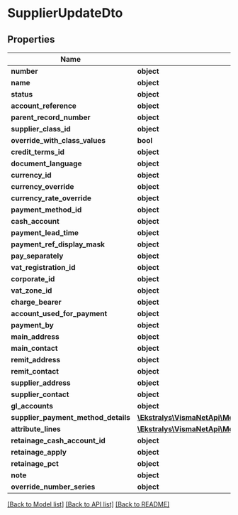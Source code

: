 # SupplierUpdateDto

## Properties
Name | Type | Description | Notes
------------ | ------------- | ------------- | -------------
**number** | **object** |  | [optional] 
**name** | **object** |  | [optional] 
**status** | **object** |  | [optional] 
**account_reference** | **object** |  | [optional] 
**parent_record_number** | **object** |  | [optional] 
**supplier_class_id** | **object** |  | [optional] 
**override_with_class_values** | **bool** |  | [optional] 
**credit_terms_id** | **object** |  | [optional] 
**document_language** | **object** |  | [optional] 
**currency_id** | **object** |  | [optional] 
**currency_override** | **object** |  | [optional] 
**currency_rate_override** | **object** |  | [optional] 
**payment_method_id** | **object** |  | [optional] 
**cash_account** | **object** |  | [optional] 
**payment_lead_time** | **object** |  | [optional] 
**payment_ref_display_mask** | **object** |  | [optional] 
**pay_separately** | **object** |  | [optional] 
**vat_registration_id** | **object** |  | [optional] 
**corporate_id** | **object** |  | [optional] 
**vat_zone_id** | **object** |  | [optional] 
**charge_bearer** | **object** |  | [optional] 
**account_used_for_payment** | **object** |  | [optional] 
**payment_by** | **object** |  | [optional] 
**main_address** | **object** |  | [optional] 
**main_contact** | **object** |  | [optional] 
**remit_address** | **object** |  | [optional] 
**remit_contact** | **object** |  | [optional] 
**supplier_address** | **object** |  | [optional] 
**supplier_contact** | **object** |  | [optional] 
**gl_accounts** | **object** |  | [optional] 
**supplier_payment_method_details** | [**\Ekstralys\VismaNetApi\Model\SupplierPaymentMethodDetailUpdateDto[]**](SupplierPaymentMethodDetailUpdateDto.md) |  | [optional] 
**attribute_lines** | [**\Ekstralys\VismaNetApi\Model\AttributeLineUpdateDto[]**](AttributeLineUpdateDto.md) |  | [optional] 
**retainage_cash_account_id** | **object** |  | [optional] 
**retainage_apply** | **object** |  | [optional] 
**retainage_pct** | **object** |  | [optional] 
**note** | **object** |  | [optional] 
**override_number_series** | **object** |  | [optional] 

[[Back to Model list]](../README.md#documentation-for-models) [[Back to API list]](../README.md#documentation-for-api-endpoints) [[Back to README]](../README.md)


